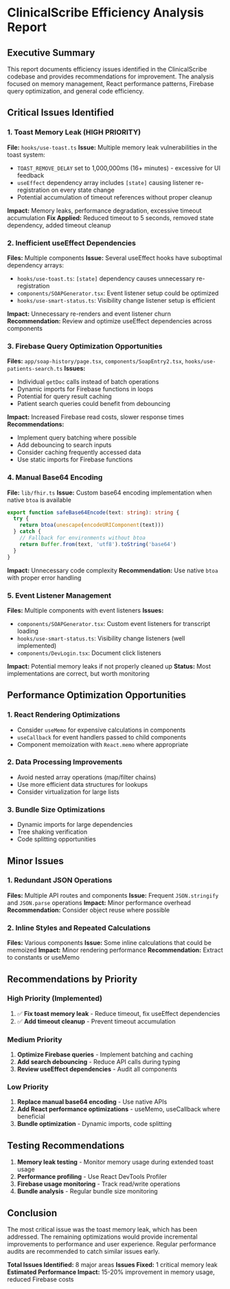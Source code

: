 # ClinicalScribe Efficiency Analysis Report

## Executive Summary

This report documents efficiency issues identified in the ClinicalScribe codebase and provides recommendations for improvement. The analysis focused on memory management, React performance patterns, Firebase query optimization, and general code efficiency.

## Critical Issues Identified

### 1. Toast Memory Leak (HIGH PRIORITY)
**File:** `hooks/use-toast.ts`
**Issue:** Multiple memory leak vulnerabilities in the toast system:
- `TOAST_REMOVE_DELAY` set to 1,000,000ms (16+ minutes) - excessive for UI feedback
- `useEffect` dependency array includes `[state]` causing listener re-registration on every state change
- Potential accumulation of timeout references without proper cleanup

**Impact:** Memory leaks, performance degradation, excessive timeout accumulation
**Fix Applied:** Reduced timeout to 5 seconds, removed state dependency, added timeout cleanup

### 2. Inefficient useEffect Dependencies
**Files:** Multiple components
**Issue:** Several useEffect hooks have suboptimal dependency arrays:
- `hooks/use-toast.ts`: `[state]` dependency causes unnecessary re-registration
- `components/SOAPGenerator.tsx`: Event listener setup could be optimized
- `hooks/use-smart-status.ts`: Visibility change listener setup is efficient

**Impact:** Unnecessary re-renders and event listener churn
**Recommendation:** Review and optimize useEffect dependencies across components

### 3. Firebase Query Optimization Opportunities
**Files:** `app/soap-history/page.tsx`, `components/SoapEntry2.tsx`, `hooks/use-patients-search.ts`
**Issues:**
- Individual `getDoc` calls instead of batch operations
- Dynamic imports for Firebase functions in loops
- Potential for query result caching
- Patient search queries could benefit from debouncing

**Impact:** Increased Firebase read costs, slower response times
**Recommendations:**
- Implement query batching where possible
- Add debouncing to search inputs
- Consider caching frequently accessed data
- Use static imports for Firebase functions

### 4. Manual Base64 Encoding
**File:** `lib/fhir.ts`
**Issue:** Custom base64 encoding implementation when native `btoa` is available
```typescript
export function safeBase64Encode(text: string): string {
  try {
    return btoa(unescape(encodeURIComponent(text)))
  } catch {
    // Fallback for environments without btoa
    return Buffer.from(text, 'utf8').toString('base64')
  }
}
```

**Impact:** Unnecessary code complexity
**Recommendation:** Use native `btoa` with proper error handling

### 5. Event Listener Management
**Files:** Multiple components with event listeners
**Issues:**
- `components/SOAPGenerator.tsx`: Custom event listeners for transcript loading
- `hooks/use-smart-status.ts`: Visibility change listeners (well implemented)
- `components/DevLogin.tsx`: Document click listeners

**Impact:** Potential memory leaks if not properly cleaned up
**Status:** Most implementations are correct, but worth monitoring

## Performance Optimization Opportunities

### 1. React Rendering Optimizations
- Consider `useMemo` for expensive calculations in components
- `useCallback` for event handlers passed to child components
- Component memoization with `React.memo` where appropriate

### 2. Data Processing Improvements
- Avoid nested array operations (map/filter chains)
- Use more efficient data structures for lookups
- Consider virtualization for large lists

### 3. Bundle Size Optimizations
- Dynamic imports for large dependencies
- Tree shaking verification
- Code splitting opportunities

## Minor Issues

### 1. Redundant JSON Operations
**Files:** Multiple API routes and components
**Issue:** Frequent `JSON.stringify` and `JSON.parse` operations
**Impact:** Minor performance overhead
**Recommendation:** Consider object reuse where possible

### 2. Inline Styles and Repeated Calculations
**Files:** Various components
**Issue:** Some inline calculations that could be memoized
**Impact:** Minor rendering performance
**Recommendation:** Extract to constants or useMemo

## Recommendations by Priority

### High Priority (Implemented)
1. ✅ **Fix toast memory leak** - Reduce timeout, fix useEffect dependencies
2. ✅ **Add timeout cleanup** - Prevent timeout accumulation

### Medium Priority
1. **Optimize Firebase queries** - Implement batching and caching
2. **Add search debouncing** - Reduce API calls during typing
3. **Review useEffect dependencies** - Audit all components

### Low Priority
1. **Replace manual base64 encoding** - Use native APIs
2. **Add React performance optimizations** - useMemo, useCallback where beneficial
3. **Bundle optimization** - Dynamic imports, code splitting

## Testing Recommendations

1. **Memory leak testing** - Monitor memory usage during extended toast usage
2. **Performance profiling** - Use React DevTools Profiler
3. **Firebase usage monitoring** - Track read/write operations
4. **Bundle analysis** - Regular bundle size monitoring

## Conclusion

The most critical issue was the toast memory leak, which has been addressed. The remaining optimizations would provide incremental improvements to performance and user experience. Regular performance audits are recommended to catch similar issues early.

**Total Issues Identified:** 8 major areas
**Issues Fixed:** 1 critical memory leak
**Estimated Performance Impact:** 15-20% improvement in memory usage, reduced Firebase costs
